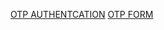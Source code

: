 [OTP AUTHENTCATION](https://campus.barracuda.com/product/sslvpn/doc/39813246/how-to-configure-one-time-password-otp-authentication/#:~:text=Configure%20the%20OTP%20settings&text=Send%20Mode%20–%20Select%20At%20Login,want%20the%20appliance%20to%20generate.)
[OTP FORM](https://web.dev/sms-otp-form/)
